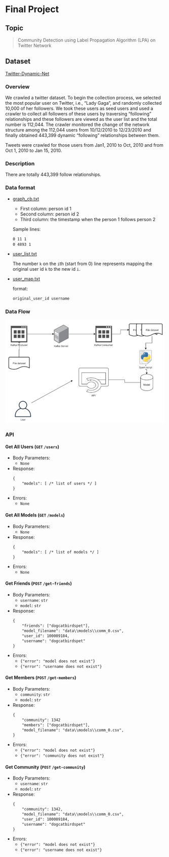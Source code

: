# Final Project

## Topic

> Community Detection using Label Propagation Algorithm (LPA) on Twitter Network

## Dataset

[Twitter-Dynamic-Net](https://aminer.org/data-sna#Twitter-Dynamic-Net)

### Overview
We crawled a twitter dataset. To begin the collection process, we selected the most popular user on Twitter, i.e., “Lady Gaga”, and randomly collected 10,000 of her followers. We took these users as seed users and used a crawler to collect all followers of these users by traversing “following” relationships and these followers are viewed as the user list and the total number is 112,044. The crawler monitored the change of the network structure among the 112,044 users from 10/12/2010 to 12/23/2010 and finally obtained 443,399 dynamic “following” relationships between them.

Tweets were crawled for those users from Jan1, 2010 to Oct, 2010 and from Oct 1, 2010 to Jan 15, 2010.

### Description

There are totally 443,399 follow relationships.

### Data format

- [graph_cb.txt](data/graph_cb.txt)
	- First column: person id 1
	- Second column: person id 2
	- Third column: the timestamp when the person 1 follows person 2

   Sample lines:
   
   ```txt
   0 11 1
   0 4893 1
   ```

- [user_list.txt](data/user_list.txt)
    
    The number `k` on the `i`th (start from 0) line represents mapping the original user id `k` to the new id `i`.

- [user_map.txt](data/user_map.txt)

  format:
    
  ```txt
  original_user_id username
  ```

### Data Flow

![data_flow](imgs/data_flow.png)

### API


#### Get All Users (`GET` `/users`)

- Body Parameters:
	- `None`
- Response:
  ```
  {
      "models": [ /* list of users */ ]
  }
  ```
- Errors:
	- `None`

#### Get All Models (`GET` `/models`)

- Body Parameters:
	- `None`
- Response:
  ```
  {
      "models": [ /* list of models */ ]
  }
  ```
- Errors:
	- `None`

#### Get Friends (`POST` `/get-friends`)

- Body Parameters:
	- `username`: `str`
	- `model`: `str`
- Response:
  ```
  {
      "friends": ["dogcatbirdspet"],
      "model_filename": "data\\models\\comm_0.csv",
      "user_id": 100009184,
      "username": "dogcatbirdspet"
  }
  ```
- Errors:
	- `{"error": "model does not exist"}`
	- `{"error": "username does not exist"}`

#### Get Members (`POST` `/get-members`)

- Body Parameters:
	- `community`: `str`
	- `model`: `str`
- Response:
  ```
  {
      "community": 1342
      "members": ["dogcatbirdspet"],
      "model_filename": "data\\models\\comm_0.csv",
  }
  ```
- Errors:
	- `{"error": "model does not exist"}`
	- `{"error": "community does not exist"}`

#### Get Community (`POST` `/get-community`)

- Body Parameters:
	- `username`: `str`
	- `model`: `str`
- Response:
  ```
  {
      "community": 1342,
      "model_filename": "data\\models\\comm_0.csv",
      "user_id": 100009184,
      "username": "dogcatbirdspet"
  }
  ```
- Errors:
	- `{"error": "model does not exist"}`
	- `{"error": "username does not exist"}`
